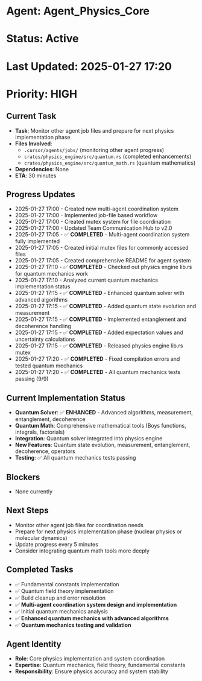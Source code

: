 # Agent: Agent_Physics_Core
# Status: Active
# Last Updated: 2025-01-27 17:20
# Priority: HIGH

## Current Task
- **Task**: Monitor other agent job files and prepare for next physics implementation phase
- **Files Involved**: 
  - `.cursor/agents/jobs/` (monitoring other agent progress)
  - `crates/physics_engine/src/quantum.rs` (completed enhancements)
  - `crates/physics_engine/src/quantum_math.rs` (quantum mathematics)
- **Dependencies**: None
- **ETA**: 30 minutes

## Progress Updates
- 2025-01-27 17:00 - Created new multi-agent coordination system
- 2025-01-27 17:00 - Implemented job-file based workflow
- 2025-01-27 17:00 - Created mutex system for file coordination
- 2025-01-27 17:00 - Updated Team Communication Hub to v2.0
- 2025-01-27 17:05 - ✅ **COMPLETED** - Multi-agent coordination system fully implemented
- 2025-01-27 17:05 - Created initial mutex files for commonly accessed files
- 2025-01-27 17:05 - Created comprehensive README for agent system
- 2025-01-27 17:10 - ✅ **COMPLETED** - Checked out physics engine lib.rs for quantum mechanics work
- 2025-01-27 17:10 - Analyzed current quantum mechanics implementation status
- 2025-01-27 17:15 - ✅ **COMPLETED** - Enhanced quantum solver with advanced algorithms
- 2025-01-27 17:15 - ✅ **COMPLETED** - Added quantum state evolution and measurement
- 2025-01-27 17:15 - ✅ **COMPLETED** - Implemented entanglement and decoherence handling
- 2025-01-27 17:15 - ✅ **COMPLETED** - Added expectation values and uncertainty calculations
- 2025-01-27 17:15 - ✅ **COMPLETED** - Released physics engine lib.rs mutex
- 2025-01-27 17:20 - ✅ **COMPLETED** - Fixed compilation errors and tested quantum mechanics
- 2025-01-27 17:20 - ✅ **COMPLETED** - All quantum mechanics tests passing (9/9)

## Current Implementation Status
- **Quantum Solver**: ✅ **ENHANCED** - Advanced algorithms, measurement, entanglement, decoherence
- **Quantum Math**: Comprehensive mathematical tools (Boys functions, integrals, factorials)
- **Integration**: Quantum solver integrated into physics engine
- **New Features**: Quantum state evolution, measurement, entanglement, decoherence, operators
- **Testing**: ✅ All quantum mechanics tests passing

## Blockers
- None currently

## Next Steps
- Monitor other agent job files for coordination needs
- Prepare for next physics implementation phase (nuclear physics or molecular dynamics)
- Update progress every 5 minutes
- Consider integrating quantum math tools more deeply

## Completed Tasks
- ✅ Fundamental constants implementation
- ✅ Quantum field theory implementation
- ✅ Build cleanup and error resolution
- ✅ **Multi-agent coordination system design and implementation**
- ✅ Initial quantum mechanics analysis
- ✅ **Enhanced quantum mechanics with advanced algorithms**
- ✅ **Quantum mechanics testing and validation**

## Agent Identity
- **Role**: Core physics implementation and system coordination
- **Expertise**: Quantum mechanics, field theory, fundamental constants
- **Responsibility**: Ensure physics accuracy and system stability 